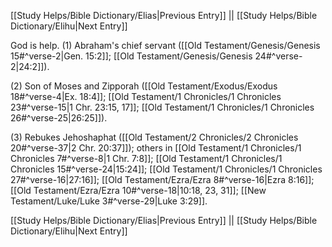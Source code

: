 [[Study Helps/Bible Dictionary/Elias|Previous Entry]]  ||  [[Study Helps/Bible Dictionary/Elihu|Next Entry]]

 God is help. (1) Abraham's chief servant ([[Old Testament/Genesis/Genesis 15#^verse-2|Gen. 15:2]]; [[Old Testament/Genesis/Genesis 24#^verse-2|24:2]]).

 (2) Son of Moses and Zipporah ([[Old Testament/Exodus/Exodus 18#^verse-4|Ex. 18:4]]; [[Old Testament/1 Chronicles/1 Chronicles 23#^verse-15|1 Chr. 23:15, 17]]; [[Old Testament/1 Chronicles/1 Chronicles 26#^verse-25|26:25]]).

 (3) Rebukes Jehoshaphat ([[Old Testament/2 Chronicles/2 Chronicles 20#^verse-37|2 Chr. 20:37]]); others in [[Old Testament/1 Chronicles/1 Chronicles 7#^verse-8|1 Chr. 7:8]]; [[Old Testament/1 Chronicles/1 Chronicles 15#^verse-24|15:24]]; [[Old Testament/1 Chronicles/1 Chronicles 27#^verse-16|27:16]]; [[Old Testament/Ezra/Ezra 8#^verse-16|Ezra 8:16]]; [[Old Testament/Ezra/Ezra 10#^verse-18|10:18, 23, 31]]; [[New Testament/Luke/Luke 3#^verse-29|Luke 3:29]].

[[Study Helps/Bible Dictionary/Elias|Previous Entry]]  ||  [[Study Helps/Bible Dictionary/Elihu|Next Entry]]